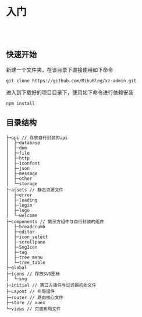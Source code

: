 # 入门

<br/>
<br/>

## 快速开始

新建一个文件夹，在该目录下直接使用如下命令
```
git clone https://github.com/MikuBlog/xz-admin.git
```

进入到下载好的项目目录下，使用如下命令进行依赖安装
```
npm install

```

## 目录结构

```
├─api // 存放自行封装的api
│  ├─database
│  ├─dom
│  ├─file
│  ├─http
│  ├─iconfont
│  ├─json
│  ├─message
│  ├─other
│  └─storage
├─assets // 静态资源文件
│  ├─error
│  ├─loading
│  ├─login
│  ├─logo
│  └─welcome
├─components // 第三方组件与自行封装的组件
│  ├─breadcrumb
│  ├─editor
│  ├─icon_select
│  ├─scrollpane
│  ├─SvgIcon
│  ├─tag
│  ├─tree_menu
│  └─tree_table
├─global
├─icons // 存放SVG图标
│  └─svg
├─initial // 第三方插件与过滤器初始文件
├─Layout // 布局组件
├─router // 路由核心文件
├─store // vuex
└─views // 页面布局文件
```
